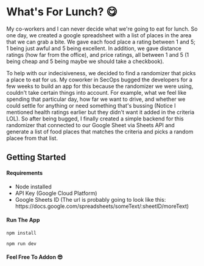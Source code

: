 # What's For Lunch? :yum:

<p>
My co-workers and I can never decide what we're going to eat for lunch. So one day, we created a google spreadsheet with a list of places in the area that we can grab a bite. We gave each food place a rating between 1 and 5; 1 being just awful and 5 being excellent. In addition, we gave distance ratings (how far from the office), and price ratings, all between 1 and 5 (1 being cheap and 5 being maybe we should take a checkbook).
</p>

<p>
To help with our indecisiveness, we decided to find a randomizer that picks a place to eat for us. My coworker in SecOps bugged the developers for a few weeks to build an app for this because the randomizer we were using, couldn't take certain things into account. For example, what we feel like spending that particular day, how far we want to drive, and whether we could settle for anything or need something that's bussing (Notice I mentioned health ratings earlier but they didn't want it added in the criteria LOL). So after being bugged, I finally created a simple backend for this randomizer that connected to our Google Sheet via Sheets API and generate a list of food places that matches the criteria and picks a random placee from that list.
</p>

## Getting Started

#### Requirements

<ul>
    <li>Node installed</li>
    <li>API Key (Google Cloud Platform)</li>
    <li>Google Sheets ID (The url is probably going to look like this: https://docs.google.com/spreadsheets/someText/:sheetID/moreText)</li>
</ul>

#### Run The App

```
npm install
```

```
npm run dev
```

#### Feel Free To Addon :sunglasses:

